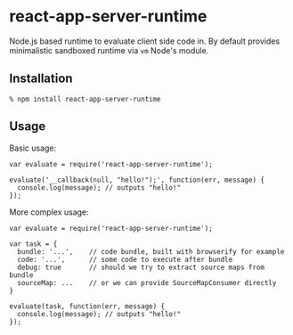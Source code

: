 # react-app-server-runtime

Node.js based runtime to evaluate client side code in. By default provides
minimalistic sandboxed runtime via `vm` Node's module.

## Installation

    % npm install react-app-server-runtime

## Usage

Basic usage:

    var evaluate = require('react-app-server-runtime');

    evaluate('__callback(null, "hello!");', function(err, message) {
      console.log(message); // outputs "hello!"
    });

More complex usage:

    var evaluate = require('react-app-server-runtime');

    var task = {
      bundle: '...',    // code bundle, built with browserify for example
      code: '...',      // some code to execute after bundle
      debug: true       // should we try to extract source maps from bundle
      sourceMap: ...    // or we can provide SourceMapConsumer directly
    }

    evaluate(task, function(err, message) {
      console.log(message); // outputs "hello!"
    });
